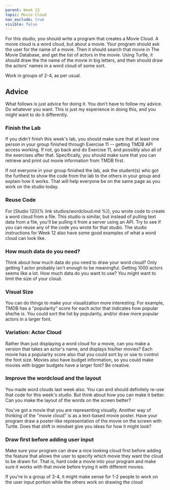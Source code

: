 ```yaml
---
parent: Week 13
topic: Movie Cloud
nav_exclude: true
visible: false
---
```


For this studio, you should write a program that creates a Movie Cloud. A movie cloud is a word cloud, but about a movie. Your program should ask the user for the name of a movie. Then it should search that movie in The Movie Database, and get the list of actors in the movie. Using Turtle, it should draw the the name of the movie in big letters, and then should draw the actors' names in a word cloud of some sort.

Work in groups of 2-4, as per usual. 

## Advice

What follows is just advice for doing it. You don’t have to follow my advice. Do whatever you want. This is just my experience in doing this, and you might want to do it differently.

### Finish the Lab 

If you didn't finish this week's lab, you should make sure that at least one person in your group finished through Exercise 11 -- getting TMDB API access working. If not, go back and do Exercise 11, and possibly also all of the exercises after that. Specifically, you should make sure that you can retrieve and print out movie information from TMDB first.

If not everyone in your group finished the lab, ask the student(s) who got the furthest to show the code from the lab to the others in your group and explain how it works. That will help everyone be on the same page as you work on the studio today.

### Reuse Code

For [Studio 12]({% link studios/wordcloud.md %}), you wrote code to create a word cloud from a file. This studio is similar, but instead of pulling text data from a file, you'll be pulling it from a server using an API. Try to see if you can reuse any of the code you wrote for that studio. The studio instructions for Week 12 also have some good examples of what a word cloud can look like.

### How much data do you need? 

Think about how much data do you need to draw your word cloud?  Only getting 1 actor probably isn't enough to be meaningful. Getting 1000 actors seems like a lot. How much data do you want to use? You might want to limit the size of your cloud.

### Visual Size

You can do things to make your visualization more interesting.  For example, TMDB has a "popularity" score for each actor that indicates how popular she/he is. You could sort the list by popularity, and/or draw more popular actors in a larger font.

### Variation: Actor Cloud

Rather than just displaying a word cloud for a movie, can you make a version that takes an actor's name, and displays his/her movies? Each movie has a popularity score also that you could sort by or use to control the font size. Movies also have budget information, so you could make movies with bigger budgets have a larger font?  Be creative.

### Improve the wordcloud and the layout

You made word clouds last week also. You can and should definitely re-use that code for this week's studio. But think about how you can make it better. Can you make the layout of the words on the screen better?

You've got a movie that you are representing visually. Another way of thinking of the "movie cloud" is as a text-based movie poster. Have your program draw a poster-like representation of the movie on the screen with Turtle. Does that shift in mindset give you ideas for how it might look?

### Draw first before adding user input

Make sure your program can draw a nice looking cloud first before adding the feature that allows the user to specify which movie they want the cloud to be drawn for. That is, hard code a movie into your program and make sure it works with that movie before trying it with different movies.

If you're in a group of 3-4, it might make sense for 1-2 people to work on the user input portion while the others work on drawing the cloud
